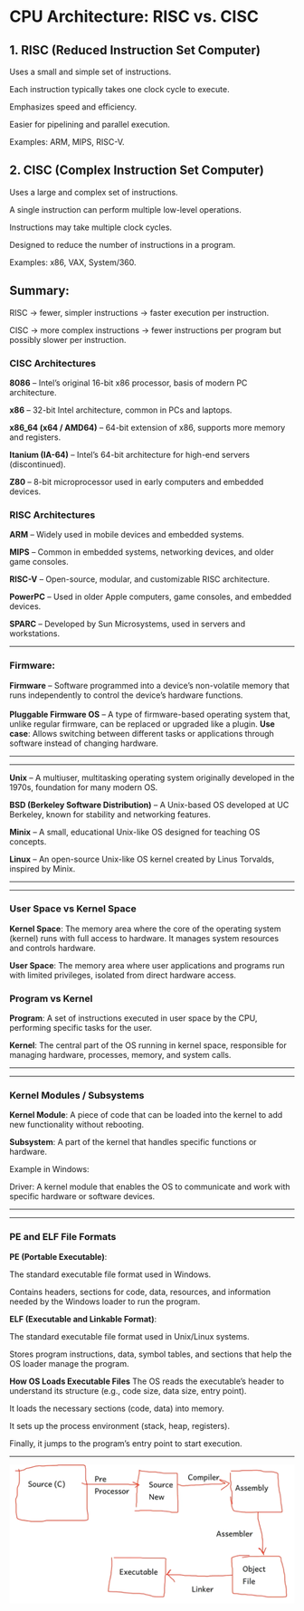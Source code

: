# CPU Architecture: RISC vs. CISC
## 1. RISC (Reduced Instruction Set Computer)

Uses a small and simple set of instructions.

Each instruction typically takes one clock cycle to execute.

Emphasizes speed and efficiency.

Easier for pipelining and parallel execution.

Examples: ARM, MIPS, RISC-V.

## 2. CISC (Complex Instruction Set Computer)

Uses a large and complex set of instructions.

A single instruction can perform multiple low-level operations.

Instructions may take multiple clock cycles.

Designed to reduce the number of instructions in a program.

Examples: x86, VAX, System/360.

## Summary:

RISC → fewer, simpler instructions → faster execution per instruction.

CISC → more complex instructions → fewer instructions per program but possibly slower per instruction.

### CISC Architectures
**8086** – Intel’s original 16-bit x86 processor, basis of modern PC architecture.

**x86** – 32-bit Intel architecture, common in PCs and laptops.

**x86_64 (x64 / AMD64)** – 64-bit extension of x86, supports more memory and registers.

**Itanium (IA-64)** – Intel’s 64-bit architecture for high-end servers (discontinued).

**Z80** – 8-bit microprocessor used in early computers and embedded devices.

### RISC Architectures
**ARM** – Widely used in mobile devices and embedded systems.

**MIPS** – Common in embedded systems, networking devices, and older game consoles.

**RISC-V** – Open-source, modular, and customizable RISC architecture.

**PowerPC** – Used in older Apple computers, game consoles, and embedded devices.

**SPARC** – Developed by Sun Microsystems, used in servers and workstations.

____
### Firmware:
**Firmware** – Software programmed into a device’s non-volatile memory that runs independently to control the device’s hardware functions.
<br><br> 
**Pluggable Firmware OS** – A type of firmware-based operating system that, unlike regular firmware, can be replaced or upgraded like a plugin.
**Use case**: Allows switching between different tasks or applications through software instead of changing hardware.
____

****
**Unix** – A multiuser, multitasking operating system originally developed in the 1970s, foundation for many modern OS.

**BSD (Berkeley Software Distribution)** – A Unix-based OS developed at UC Berkeley, known for stability and networking features.

**Minix** – A small, educational Unix-like OS designed for teaching OS concepts.

**Linux** – An open-source Unix-like OS kernel created by Linus Torvalds, inspired by Minix.
****

****
### User Space vs Kernel Space
**Kernel Space**: The memory area where the core of the operating system (kernel) runs with full access to hardware. It manages system resources and controls hardware.

**User Space**: The memory area where user applications and programs run with limited privileges, isolated from direct hardware access.

### Program vs Kernel
**Program**: A set of instructions executed in user space by the CPU, performing specific tasks for the user.

**Kernel**: The central part of the OS running in kernel space, responsible for managing hardware, processes, memory, and system calls.
****

****
### Kernel Modules / Subsystems
**Kernel Module**: A piece of code that can be loaded into the kernel to add new functionality without rebooting.

**Subsystem**: A part of the kernel that handles specific functions or hardware.

Example in Windows:

Driver: A kernel module that enables the OS to communicate and work with specific hardware or software devices.

****

****
### PE and ELF File Formats
**PE (Portable Executable)**:

The standard executable file format used in Windows.

Contains headers, sections for code, data, resources, and information needed by the Windows loader to run the program.

**ELF (Executable and Linkable Format)**:

The standard executable file format used in Unix/Linux systems.

Stores program instructions, data, symbol tables, and sections that help the OS loader manage the program.

**How OS Loads Executable Files**
The OS reads the executable’s header to understand its structure (e.g., code size, data size, entry point).

It loads the necessary sections (code, data) into memory.

It sets up the process environment (stack, heap, registers).

Finally, it jumps to the program’s entry point to start execution.
****

![Alt Text](https://github.com/alimzh5/c-course/blob/main/repository/C%D9%80Program%D9%80Compilation%D9%80Process.png)
